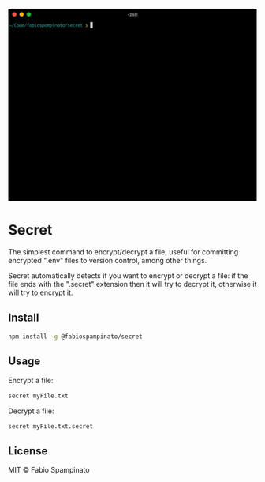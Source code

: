 
<p align="center">
  <img src="resources/demo.gif" width="650" alt="Demo">
</p>

# Secret

The simplest command to encrypt/decrypt a file, useful for committing encrypted ".env" files to version control, among other things.

Secret automatically detects if you want to encrypt or decrypt a file: if the file ends with the ".secret" extension then it will try to decrypt it, otherwise it will try to encrypt it.

## Install

```sh
npm install -g @fabiospampinato/secret
```

## Usage

Encrypt a file:

```sh
secret myFile.txt
```

Decrypt a file:

```sh
secret myFile.txt.secret
```

## License

MIT © Fabio Spampinato
